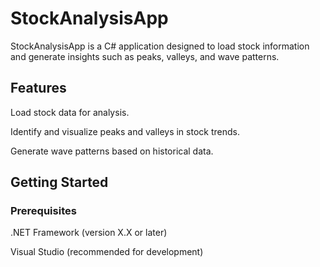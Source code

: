 # StockAnalysisApp
StockAnalysisApp is a C# application designed to load stock information and generate insights such as peaks, valleys, and wave patterns.​

## Features
Load stock data for analysis.

Identify and visualize peaks and valleys in stock trends.

Generate wave patterns based on historical data.​

## Getting Started
### Prerequisites
.NET Framework (version X.X or later) 

Visual Studio (recommended for development)
